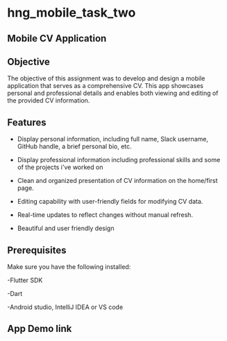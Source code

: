 # hng_mobile_task_two

## Mobile CV Application

## Objective
The objective of this assignment was to develop and design a mobile application that serves as a comprehensive CV. This app showcases personal and professional details and enables both viewing and editing of the provided CV information.

## Features
- Display personal information, including full name, Slack username, GitHub handle, a brief personal bio, etc.

- Display professional information including professional skills and some of the projects i've worked on

- Clean and organized presentation of CV information on the home/first page.

- Editing capability with user-friendly fields for modifying CV data.

- Real-time updates to reflect changes without manual refresh.

- Beautiful and user friendly design

## Prerequisites

Make sure you have the following installed:

-Flutter SDK

-Dart

-Android studio, IntelliJ IDEA or VS code

## App Demo link
